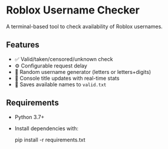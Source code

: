 # Roblox Username Checker

A terminal-based tool to check availability of Roblox usernames.

## Features
- ✅ Valid/taken/censored/unknown check
- ⚙️ Configurable request delay
- 🎲 Random username generator (letters or letters+digits)
- 🎯 Console title updates with real-time stats
- 📁 Saves available names to `valid.txt`

## Requirements
- Python 3.7+
- Install dependencies with:
  
  pip install -r requirements.txt
